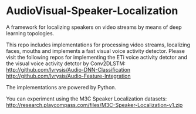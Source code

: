 # AudioVisual-Speaker-Localization
A framework for localizing speakers on video streams by means of deep learning topologies.

This repo includes implementations for processing video streams, localizing faces, mouths and implements a fast visual voice activity detector. Please visit the following repos for implementing the ETi voice activity detctor and the visual voice activity detctor by Conv2DLSTM:  
http://github.com/lvrysis/Audio-DNN-Classification  
http://github.com/lvrysis/Audio-Feature-Integration  

The implementations are powered by Python.

You can experiment using the M3C Speaker Localization datasets:  
http://research.playcompass.com/files/M3C-Speaker-Localization-v1.zip
